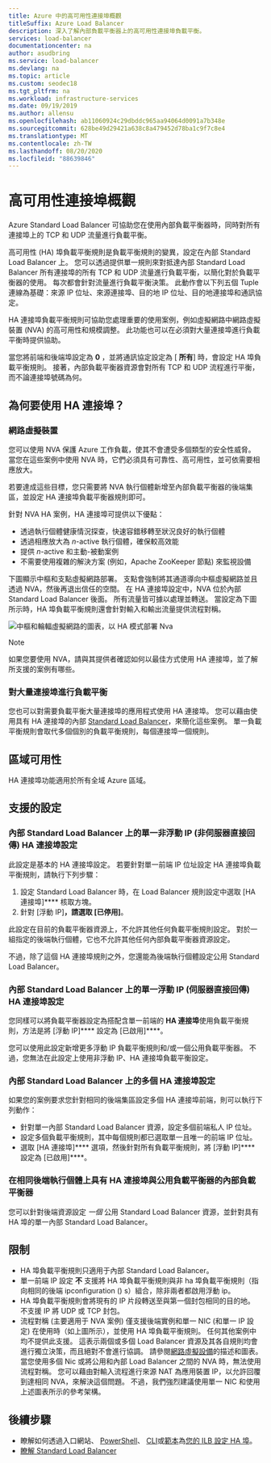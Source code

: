 ```yaml
---
title: Azure 中的高可用性連接埠概觀
titleSuffix: Azure Load Balancer
description: 深入了解內部負載平衡器上的高可用性連接埠負載平衡。
services: load-balancer
documentationcenter: na
author: asudbring
ms.service: load-balancer
ms.devlang: na
ms.topic: article
ms.custom: seodec18
ms.tgt_pltfrm: na
ms.workload: infrastructure-services
ms.date: 09/19/2019
ms.author: allensu
ms.openlocfilehash: ab11060924c29dbddc965aa94064d0091a7b348e
ms.sourcegitcommit: 628be49d29421a638c8a479452d78ba1c9f7c8e4
ms.translationtype: MT
ms.contentlocale: zh-TW
ms.lasthandoff: 08/20/2020
ms.locfileid: "88639846"
---
```

# <a name="high-availability-ports-overview"></a>高可用性連接埠概觀

Azure Standard Load Balancer 可協助您在使用內部負載平衡器時，同時對所有連接埠上的 TCP 和 UDP 流量進行負載平衡。 

高可用性 (HA) 埠負載平衡規則是負載平衡規則的變異，設定在內部 Standard Load Balancer 上。 您可以透過提供單一規則來對抵達內部 Standard Load Balancer 所有連接埠的所有 TCP 和 UDP 流量進行負載平衡，以簡化對於負載平衡器的使用。 每次都會針對流量進行負載平衡決策。 此動作會以下列五個 Tuple 連線為基礎：來源 IP 位址、來源連接埠、目的地 IP 位址、目的地連接埠和通訊協定。

HA 連接埠負載平衡規則可協助您處理重要的使用案例，例如虛擬網路中網路虛擬裝置 (NVA) 的高可用性和規模調整。 此功能也可以在必須對大量連接埠進行負載平衡時提供協助。 

當您將前端和後端埠設定為 **0** ，並將通訊協定設定為 [ **所有**] 時，會設定 HA 埠負載平衡規則。 接著，內部負載平衡器資源會對所有 TCP 和 UDP 流程進行平衡，而不論連接埠號碼為何。

## <a name="why-use-ha-ports"></a>為何要使用 HA 連接埠？

### <a name="network-virtual-appliances"></a><a name="nva"></a>網路虛擬裝置

您可以使用 NVA 保護 Azure 工作負載，使其不會遭受多個類型的安全性威脅。 當您在這些案例中使用 NVA 時，它們必須具有可靠性、高可用性，並可依需要相應放大。

若要達成這些目標，您只需要將 NVA 執行個體新增至內部負載平衡器的後端集區，並設定 HA 連接埠負載平衡器規則即可。

針對 NVA HA 案例，HA 連接埠可提供以下優點：
- 透過執行個體健康情況探查，快速容錯移轉至狀況良好的執行個體
- 透過相應放大為 *n*-active 執行個體，確保較高效能
- 提供 *n*-active 和主動-被動案例
- 不需要使用複雜的解決方案 (例如，Apache ZooKeeper 節點) 來監視設備

下圖顯示中樞和支點虛擬網路部署。 支點會強制將其通道導向中樞虛擬網路並且透過 NVA，然後再退出信任的空間。 在 HA 連接埠設定中，NVA 位於內部 Standard Load Balancer 後面。 所有流量皆可據以處理並轉送。 當設定為下圖所示時，HA 埠負載平衡規則還會針對輸入和輸出流量提供流程對稱。

<a node="diagram"></a>
![中樞和輪輻虛擬網路的圖表，以 HA 模式部署 Nva](./media/load-balancer-ha-ports-overview/nvaha.png)

>[!NOTE]
> 如果您要使用 NVA，請與其提供者確認如何以最佳方式使用 HA 連接埠，並了解所支援的案例有哪些。

### <a name="load-balancing-large-numbers-of-ports"></a>對大量連接埠進行負載平衡

您也可以對需要負載平衡大量連接埠的應用程式使用 HA 連接埠。 您可以藉由使用具有 HA 連接埠的內部 [Standard Load Balancer](load-balancer-standard-overview.md)，來簡化這些案例。 單一負載平衡規則會取代多個個別的負載平衡規則，每個連接埠一個規則。

## <a name="region-availability"></a>區域可用性

HA 連接埠功能適用於所有全域 Azure 區域。

## <a name="supported-configurations"></a>支援的設定

### <a name="a-single-non-floating-ip-non-direct-server-return-ha-ports-configuration-on-an-internal-standard-load-balancer"></a>內部 Standard Load Balancer 上的單一非浮動 IP (非伺服器直接回傳) HA 連接埠設定

此設定是基本的 HA 連接埠設定。 若要針對單一前端 IP 位址設定 HA 連接埠負載平衡規則，請執行下列步驟：
1. 設定 Standard Load Balancer 時，在 Load Balancer 規則設定中選取 [HA 連接埠]**** 核取方塊。
2. 針對 [浮動 IP]****，請選取 [已停用]****。

此設定在目前的負載平衡器資源上，不允許其他任何負載平衡規則設定。 對於一組指定的後端執行個體，它也不允許其他任何內部負載平衡器資源設定。

不過，除了這個 HA 連接埠規則之外，您還能為後端執行個體設定公用 Standard Load Balancer。

### <a name="a-single-floating-ip-direct-server-return-ha-ports-configuration-on-an-internal-standard-load-balancer"></a>內部 Standard Load Balancer 上的單一浮動 IP (伺服器直接回傳) HA 連接埠設定

您同樣可以將負載平衡器設定為搭配含單一前端的 **HA 連接埠**使用負載平衡規則，方法是將 [浮動 IP]**** 設定為 [已啟用]****。 

您可以使用此設定新增更多浮動 IP 負載平衡規則和/或一個公用負載平衡器。 不過，您無法在此設定上使用非浮動 IP、HA 連接埠負載平衡設定。

### <a name="multiple-ha-ports-configurations-on-an-internal-standard-load-balancer"></a>內部 Standard Load Balancer 上的多個 HA 連接埠設定

如果您的案例要求您針對相同的後端集區設定多個 HA 連接埠前端，則可以執行下列動作： 
- 針對單一內部 Standard Load Balancer 資源，設定多個前端私人 IP 位址。
- 設定多個負載平衡規則，其中每個規則都已選取單一且唯一的前端 IP 位址。
- 選取 [HA 連接埠]**** 選項，然後針對所有負載平衡規則，將 [浮動 IP]**** 設定為 [已啟用]****。

### <a name="an-internal-load-balancer-with-ha-ports-and-a-public-load-balancer-on-the-same-back-end-instance"></a>在相同後端執行個體上具有 HA 連接埠與公用負載平衡器的內部負載平衡器

您可以針對後端資源設定 *一個* 公用 Standard Load Balancer 資源，並針對具有 HA 埠的單一內部 Standard Load Balancer。

## <a name="limitations"></a>限制

- HA 埠負載平衡規則只適用于內部 Standard Load Balancer。
- 單一前端 IP 設定 **不** 支援將 HA 埠負載平衡規則與非 ha 埠負載平衡規則（指向相同的後端 ipconfiguration () s）組合，除非兩者都啟用浮動 ip。
- HA 埠負載平衡規則會將現有的 IP 片段轉送至與第一個封包相同的目的地。  不支援 IP 將 UDP 或 TCP 封包。
- 流程對稱 (主要適用于 NVA 案例) 僅支援後端實例和單一 NIC (和單一 IP 設定) 在使用時（如上圖所示），並使用 HA 埠負載平衡規則。 任何其他案例中均不提供此支援。 這表示兩個或多個 Load Balancer 資源及其各自規則均會進行獨立決策，而且絕對不會進行協調。 請參閱[網路虛擬設備](#nva)的描述和圖表。 當您使用多個 Nic 或將公用和內部 Load Balancer 之間的 NVA 時，無法使用流程對稱。  您可以藉由對輸入流程進行來源 NAT 為應用裝置 IP，以允許回覆到達相同 NVA，來解決這個問題。  不過，我們強烈建議使用單一 NIC 和使用上述圖表所示的參考架構。


## <a name="next-steps"></a>後續步驟

- 瞭解如何透過入口網站、 [PowerShell](load-balancer-get-started-ilb-arm-ps.md#create-the-configuration-rules-probe-and-load-balancer)、 [CLI](load-balancer-get-started-ilb-arm-cli.md#create-the-load-balancer-rule)或[範本](load-balancer-get-started-ilb-arm-template.md)為[您的 ILB 設定 HA 埠](tutorial-load-balancer-standard-internal-portal.md#create-a-load-balancer-rule)。
- [瞭解 Standard Load Balancer](load-balancer-standard-overview.md)
